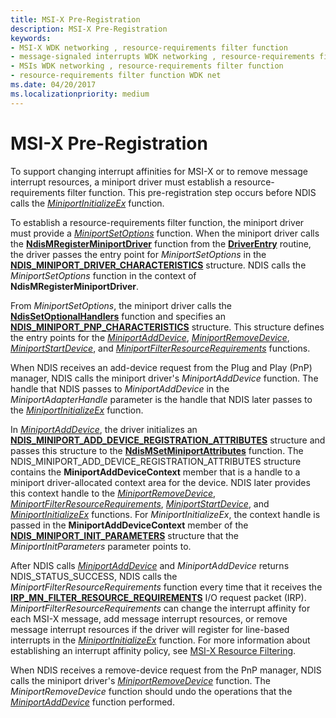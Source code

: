 ```yaml
---
title: MSI-X Pre-Registration
description: MSI-X Pre-Registration
keywords:
- MSI-X WDK networking , resource-requirements filter function
- message-signaled interrupts WDK networking , resource-requirements filter function
- MSIs WDK networking , resource-requirements filter function
- resource-requirements filter function WDK net
ms.date: 04/20/2017
ms.localizationpriority: medium
---
```


# MSI-X Pre-Registration





To support changing interrupt affinities for MSI-X or to remove message interrupt resources, a miniport driver must establish a resource-requirements filter function. This pre-registration step occurs before NDIS calls the [*MiniportInitializeEx*](/windows-hardware/drivers/ddi/ndis/nc-ndis-miniport_initialize) function.

To establish a resource-requirements filter function, the miniport driver must provide a [*MiniportSetOptions*](/windows-hardware/drivers/ddi/ndis/nc-ndis-set_options) function. When the miniport driver calls the [**NdisMRegisterMiniportDriver**](/windows-hardware/drivers/ddi/ndis/nf-ndis-ndismregisterminiportdriver) function from the [**DriverEntry**](/windows-hardware/drivers/ddi/wdm/nc-wdm-driver_initialize) routine, the driver passes the entry point for *MiniportSetOptions* in the [**NDIS\_MINIPORT\_DRIVER\_CHARACTERISTICS**](/windows-hardware/drivers/ddi/ndis/ns-ndis-_ndis_miniport_driver_characteristics) structure. NDIS calls the *MiniportSetOptions* function in the context of **NdisMRegisterMiniportDriver**.

From *MiniportSetOptions*, the miniport driver calls the [**NdisSetOptionalHandlers**](/windows-hardware/drivers/ddi/ndis/nf-ndis-ndissetoptionalhandlers) function and specifies an [**NDIS\_MINIPORT\_PNP\_CHARACTERISTICS**](/windows-hardware/drivers/ddi/ndis/ns-ndis-_ndis_miniport_pnp_characteristics) structure. This structure defines the entry points for the [*MiniportAddDevice*](/windows-hardware/drivers/ddi/ndis/nc-ndis-miniport_add_device), [*MiniportRemoveDevice*](/windows-hardware/drivers/ddi/ndis/nc-ndis-miniport_remove_device), [*MiniportStartDevice*](/windows-hardware/drivers/ddi/ndis/nc-ndis-miniport_pnp_irp), and [*MiniportFilterResourceRequirements*](/windows-hardware/drivers/ddi/ndis/nc-ndis-miniport_pnp_irp) functions.

When NDIS receives an add-device request from the Plug and Play (PnP) manager, NDIS calls the miniport driver's *MiniportAddDevice* function. The handle that NDIS passes to *MiniportAddDevice* in the *MiniportAdapterHandle* parameter is the handle that NDIS later passes to the [*MiniportInitializeEx*](/windows-hardware/drivers/ddi/ndis/nc-ndis-miniport_initialize) function.

In [*MiniportAddDevice*](/windows-hardware/drivers/ddi/ndis/nc-ndis-miniport_add_device), the driver initializes an [**NDIS\_MINIPORT\_ADD\_DEVICE\_REGISTRATION\_ATTRIBUTES**](/windows-hardware/drivers/ddi/ndis/ns-ndis-_ndis_miniport_add_device_registration_attributes) structure and passes this structure to the [**NdisMSetMiniportAttributes**](/windows-hardware/drivers/ddi/ndis/nf-ndis-ndismsetminiportattributes) function. The NDIS\_MINIPORT\_ADD\_DEVICE\_REGISTRATION\_ATTRIBUTES structure contains the **MiniportAddDeviceContext** member that is a handle to a miniport driver-allocated context area for the device. NDIS later provides this context handle to the [*MiniportRemoveDevice*](/windows-hardware/drivers/ddi/ndis/nc-ndis-miniport_remove_device), [*MiniportFilterResourceRequirements*](/windows-hardware/drivers/ddi/ndis/nc-ndis-miniport_pnp_irp), [*MiniportStartDevice*](/windows-hardware/drivers/ddi/ndis/nc-ndis-miniport_pnp_irp), and [*MiniportInitializeEx*](/windows-hardware/drivers/ddi/ndis/nc-ndis-miniport_initialize) functions. For *MiniportInitializeEx*, the context handle is passed in the **MiniportAddDeviceContext** member of the [**NDIS\_MINIPORT\_INIT\_PARAMETERS**](/windows-hardware/drivers/ddi/ndis/ns-ndis-_ndis_miniport_init_parameters) structure that the *MiniportInitParameters* parameter points to.

After NDIS calls [*MiniportAddDevice*](/windows-hardware/drivers/ddi/ndis/nc-ndis-miniport_add_device) and *MiniportAddDevice* returns NDIS\_STATUS\_SUCCESS, NDIS calls the *MiniportFilterResourceRequirements* function every time that it receives the [**IRP\_MN\_FILTER\_RESOURCE\_REQUIREMENTS**](../kernel/irp-mn-filter-resource-requirements.md) I/O request packet (IRP). *MiniportFilterResourceRequirements* can change the interrupt affinity for each MSI-X message, add message interrupt resources, or remove message interrupt resources if the driver will register for line-based interrupts in the [*MiniportInitializeEx*](/windows-hardware/drivers/ddi/ndis/nc-ndis-miniport_initialize) function. For more information about establishing an interrupt affinity policy, see [MSI-X Resource Filtering](msi-x-resource-filtering.md).

When NDIS receives a remove-device request from the PnP manager, NDIS calls the miniport driver's [*MiniportRemoveDevice*](/windows-hardware/drivers/ddi/ndis/nc-ndis-miniport_remove_device) function. The *MiniportRemoveDevice* function should undo the operations that the [*MiniportAddDevice*](/windows-hardware/drivers/ddi/ndis/nc-ndis-miniport_add_device) function performed.

 

